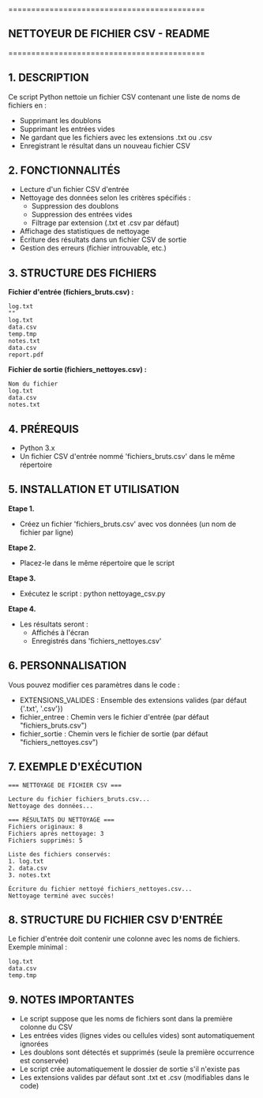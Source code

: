 ===========================================
## NETTOYEUR DE FICHIER CSV - README
===========================================

**1. DESCRIPTION**
--------------
Ce script Python nettoie un fichier CSV contenant une liste de noms de fichiers en :
- Supprimant les doublons
- Supprimant les entrées vides
- Ne gardant que les fichiers avec les extensions .txt ou .csv
- Enregistrant le résultat dans un nouveau fichier CSV

**2. FONCTIONNALITÉS**
-------------------
- Lecture d'un fichier CSV d'entrée
- Nettoyage des données selon les critères spécifiés :
  * Suppression des doublons
  * Suppression des entrées vides
  * Filtrage par extension (.txt et .csv par défaut)
- Affichage des statistiques de nettoyage
- Écriture des résultats dans un fichier CSV de sortie
- Gestion des erreurs (fichier introuvable, etc.)

**3. STRUCTURE DES FICHIERS**
-------------------------

**Fichier d'entrée (fichiers_bruts.csv) :**
```
log.txt
""
log.txt
data.csv
temp.tmp
notes.txt
data.csv
report.pdf
```


**Fichier de sortie (fichiers_nettoyes.csv) :**
```
Nom du fichier
log.txt
data.csv
notes.txt
```


**4. PRÉREQUIS**
------------
- Python 3.x
- Un fichier CSV d'entrée nommé 'fichiers_bruts.csv' dans le même répertoire

**5. INSTALLATION ET UTILISATION**
-------------------------------
**Etape 1.** 
- Créez un fichier 'fichiers_bruts.csv' avec vos données (un nom de fichier par ligne)

**Etape 2.**  
- Placez-le dans le même répertoire que le script

**Etape 3.**  
- Exécutez le script :
   python nettoyage_csv.py

**Etape 4.**  
- Les résultats seront :
   - Affichés à l'écran
   - Enregistrés dans 'fichiers_nettoyes.csv'

**6. PERSONNALISATION**
-------------------
Vous pouvez modifier ces paramètres dans le code :
- EXTENSIONS_VALIDES : Ensemble des extensions valides (par défaut {'.txt', '.csv'})
- fichier_entree : Chemin vers le fichier d'entrée (par défaut "fichiers_bruts.csv")
- fichier_sortie : Chemin vers le fichier de sortie (par défaut "fichiers_nettoyes.csv")

**7. EXEMPLE D'EXÉCUTION**
----------------------
```
=== NETTOYAGE DE FICHIER CSV ===

Lecture du fichier fichiers_bruts.csv...
Nettoyage des données...

=== RÉSULTATS DU NETTOYAGE ===
Fichiers originaux: 8
Fichiers après nettoyage: 3
Fichiers supprimés: 5

Liste des fichiers conservés:
1. log.txt
2. data.csv
3. notes.txt

Écriture du fichier nettoyé fichiers_nettoyes.csv...
Nettoyage terminé avec succès!
```

**8. STRUCTURE DU FICHIER CSV D'ENTRÉE**
-----------------------------------
Le fichier d'entrée doit contenir une colonne avec les noms de fichiers.
Exemple minimal :
```
log.txt
data.csv
temp.tmp
```

**9. NOTES IMPORTANTES**
--------------------
- Le script suppose que les noms de fichiers sont dans la première colonne du CSV
- Les entrées vides (lignes vides ou cellules vides) sont automatiquement ignorées
- Les doublons sont détectés et supprimés (seule la première occurrence est conservée)
- Le script crée automatiquement le dossier de sortie s'il n'existe pas
- Les extensions valides par défaut sont .txt et .csv (modifiables dans le code)